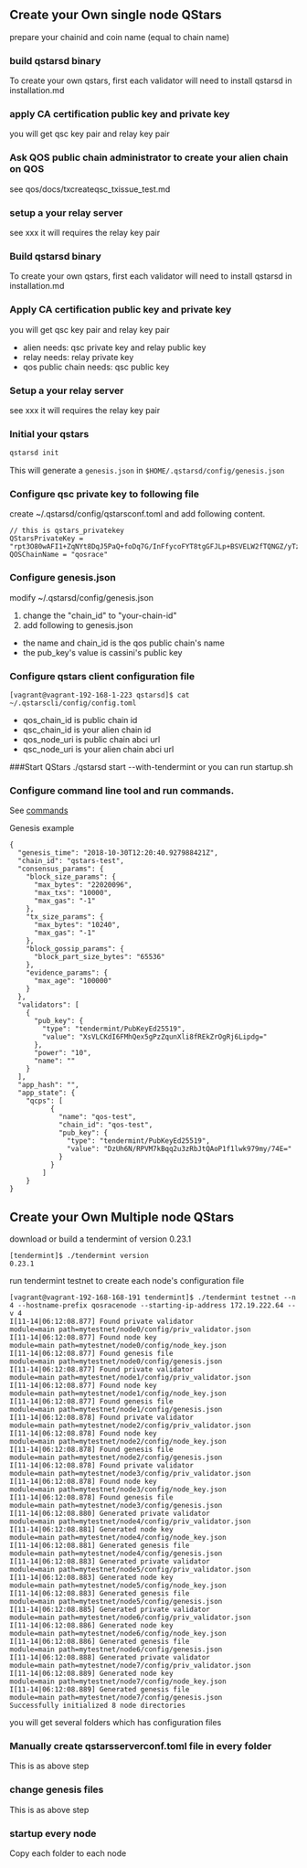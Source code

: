 ## Create your Own single node QStars
prepare your chainid and coin name (equal to chain name)

### build qstarsd binary
To create your own qstars, first each validator will need to install qstarsd in installation.md

### apply CA certification public key and private key
you will get qsc key pair and relay key pair

### Ask QOS public chain administrator to create your alien chain on QOS
see qos/docs/txcreateqsc_txissue_test.md

### setup a your relay server
see xxx
it will requires the relay key pair


### Build qstarsd binary
To create your own qstars, first each validator will need to install qstarsd in installation.md

### Apply CA certification public key and private key
you will get qsc key pair and relay key pair
- alien needs: qsc private key and relay public key
- relay needs: relay private key
- qos public chain needs: qsc public key

### Setup a your relay server
see xxx
it will requires the relay key pair

### Initial your qstars
```bash
qstarsd init 
```
This will generate a `genesis.json` in `$HOME/.qstarsd/config/genesis.json` 

### Configure qsc private key to following file
create  ~/.qstarsd/config/qstarsconf.toml and add following content.
```
// this is qstars_privatekey
QStarsPrivateKey = "rpt3O80wAFI1+ZqNYt8DqJ5PaQ+foDq7G/InFfycoFYT8tgGFJLp+BSVELW2fTQNGZ/yTzTIXbu9fg33gOmmzA=="
QOSChainName = "qosrace"
```

### Configure genesis.json
modify ~/.qstarsd/config/genesis.json
1. change the "chain_id" to "your-chain-id"
2. add following to genesis.json

- the name and chain_id is the qos public chain's name 
- the pub_key's value is cassini's public key


### Configure qstars client configuration file
```
[vagrant@vagrant-192-168-1-223 qstarsd]$ cat ~/.qstarscli/config/config.toml 
```
- qos_chain_id is public chain id
- qsc_chain_id is your alien chain id
- qos_node_uri is public chain abci url
- qsc_node_uri is your alien chain abci url

###Start QStars
./qstarsd start --with-tendermint
 or 
you can run startup.sh 

### Configure command line tool and run commands.
See [commands](./commands.md)

Genesis example

```
{
  "genesis_time": "2018-10-30T12:20:40.927988421Z",
  "chain_id": "qstars-test",
  "consensus_params": {
    "block_size_params": {
      "max_bytes": "22020096",
      "max_txs": "10000",
      "max_gas": "-1"
    },
    "tx_size_params": {
      "max_bytes": "10240",
      "max_gas": "-1"
    },
    "block_gossip_params": {
      "block_part_size_bytes": "65536"
    },
    "evidence_params": {
      "max_age": "100000"
    }
  },
  "validators": [
    {
      "pub_key": {
        "type": "tendermint/PubKeyEd25519",
        "value": "XsVLCKdI6FMhQex5gPzZqunXli8fREkZrOgRj6Lipdg="
      },
      "power": "10",
      "name": ""
    }
  ],
  "app_hash": "",
  "app_state": {
	"qcps": [
          {
            "name": "qos-test",
            "chain_id": "qos-test",
            "pub_key": {
              "type": "tendermint/PubKeyEd25519",
              "value": "DzUh6N/RPVM7kBqq2u3zRbJtQAoP1f1lwk979my/74E="
            }
          }
        ]
	}
}
```

## Create your Own Multiple node QStars
download or build a tendermint of version 0.23.1
```
[tendermint]$ ./tendermint version
0.23.1
```
run tendermint testnet to create each node's configuration file
```cgo
[vagrant@vagrant-192-168-168-191 tendermint]$ ./tendermint testnet --n 4 --hostname-prefix qosracenode --starting-ip-address 172.19.222.64 --v 4
I[11-14|06:12:08.877] Found private validator                      module=main path=mytestnet/node0/config/priv_validator.json
I[11-14|06:12:08.877] Found node key                               module=main path=mytestnet/node0/config/node_key.json
I[11-14|06:12:08.877] Found genesis file                           module=main path=mytestnet/node0/config/genesis.json
I[11-14|06:12:08.877] Found private validator                      module=main path=mytestnet/node1/config/priv_validator.json
I[11-14|06:12:08.877] Found node key                               module=main path=mytestnet/node1/config/node_key.json
I[11-14|06:12:08.877] Found genesis file                           module=main path=mytestnet/node1/config/genesis.json
I[11-14|06:12:08.878] Found private validator                      module=main path=mytestnet/node2/config/priv_validator.json
I[11-14|06:12:08.878] Found node key                               module=main path=mytestnet/node2/config/node_key.json
I[11-14|06:12:08.878] Found genesis file                           module=main path=mytestnet/node2/config/genesis.json
I[11-14|06:12:08.878] Found private validator                      module=main path=mytestnet/node3/config/priv_validator.json
I[11-14|06:12:08.878] Found node key                               module=main path=mytestnet/node3/config/node_key.json
I[11-14|06:12:08.878] Found genesis file                           module=main path=mytestnet/node3/config/genesis.json
I[11-14|06:12:08.880] Generated private validator                  module=main path=mytestnet/node4/config/priv_validator.json
I[11-14|06:12:08.881] Generated node key                           module=main path=mytestnet/node4/config/node_key.json
I[11-14|06:12:08.881] Generated genesis file                       module=main path=mytestnet/node4/config/genesis.json
I[11-14|06:12:08.883] Generated private validator                  module=main path=mytestnet/node5/config/priv_validator.json
I[11-14|06:12:08.883] Generated node key                           module=main path=mytestnet/node5/config/node_key.json
I[11-14|06:12:08.883] Generated genesis file                       module=main path=mytestnet/node5/config/genesis.json
I[11-14|06:12:08.885] Generated private validator                  module=main path=mytestnet/node6/config/priv_validator.json
I[11-14|06:12:08.886] Generated node key                           module=main path=mytestnet/node6/config/node_key.json
I[11-14|06:12:08.886] Generated genesis file                       module=main path=mytestnet/node6/config/genesis.json
I[11-14|06:12:08.888] Generated private validator                  module=main path=mytestnet/node7/config/priv_validator.json
I[11-14|06:12:08.889] Generated node key                           module=main path=mytestnet/node7/config/node_key.json
I[11-14|06:12:08.889] Generated genesis file                       module=main path=mytestnet/node7/config/genesis.json
Successfully initialized 8 node directories

```
you will get several folders which has configuration files

### Manually create qstarsserverconf.toml file in every folder
This is as above step

### change genesis files
This is as above step

### startup every node
Copy each folder to each node